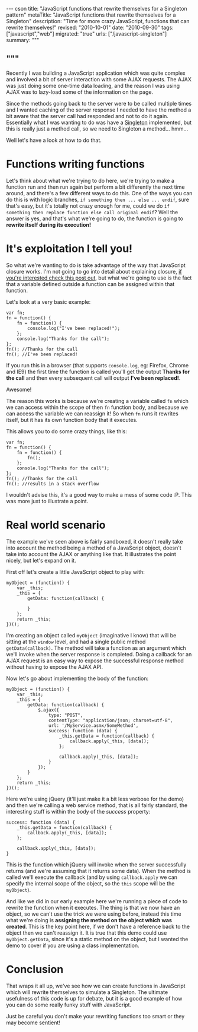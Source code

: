 --- cson
title: "JavaScript functions that rewrite themselves for a Singleton pattern"
metaTitle: "JavaScript functions that rewrite themselves for a Singleton"
description: "Time for more crazy JavaScript, functions that can rewrite themselves!"
revised: "2010-10-01"
date: "2010-09-30"
tags: ["javascript","web"]
migrated: "true"
urls: ["/javascript-singleton"]
summary: """

"""
---
Recently I was building a JavaScript application which was quite complex and involved a bit of server interaction with some AJAX requests. The AJAX was just doing some one-time data loading, and the reason I was using AJAX was to lazy-load some of the information on the page.

Since the methods going back to the server were to be called multiple times and I wanted caching of the server response I needed to have the method a bit aware that the server call had responded and not to do it again. Essentially what I was wanting to do was have a [Singleton][1] implemented, but this is really just a method call, so we need to Singleton a method... hmm...

Well let's have a look at how to do that.

# Functions writing functions

Let's think about what we're trying to do here, we're trying to make a function run and then run again but perform a bit differently the next time around, and there's a few different ways to do this. One of the ways you can do this is with logic branches, `if something then ... else ... endif`, sure that's easy, but it's totally not crazy enough for me, could we do `if something then replace function else call original endif`? Well the answer is yes, and that's what we're going to do, the function is going to **rewrite itself during its execution!**

# It's exploitation I tell you!

So what we're wanting to do is take advantage of the way that JavaScript closure works. I'm not going to go into detail about explaining closure, [if you're interested check this post out][2], but what we're going to use is the fact that a variable defined outside a function can be assigned within that function.

Let's look at a very basic example:

	var fn;
	fn = function() {
		fn = function() {
			console.log("I've been replaced!");
		};
		console.log("Thanks for the call");
	};
	fn(); //Thanks for the call
	fn(); //I've been replaced!

If you run this in a browser (that supports `console.log`, eg: Firefox, Chrome and IE9)  the first time the function is called you'll get the output **Thanks for the call** and then every subsequent call will output **I've been replaced!**.

Awesome!

The reason this works is because we're creating a variable called `fn` which we can access within the scope of then `fn` function body, and because we can access the variable we can reassign it! So when `fn` runs it rewrites itself, but it has its own function body that it executes.

This allows you to do some crazy things, like this:

	var fn;
	fn = function() {
		fn = function() {
			fn();
		};
		console.log("Thanks for the call");
	};
	fn(); //Thanks for the call
	fn(); //results in a stack overflow

I wouldn't advise this, it's a good way to make a mess of some code :P. This was more just to illustrate a point.

# Real world scenario

The example we've seen above is fairly sandboxed, it doesn't really take into account the method being a method of a JavaScript object, doesn't take into account the AJAX or anything like that. It illustrates the point nicely, but let's expand on it.

First off let's create a little JavaScript object to play with:

	myObject = (function() {
		var _this;
		_this = {
			getData: function(callback) {

			}
		};	
		return _this;
	})();

I'm creating an object called `myObject` (imaginative I know) that will be sitting at the `window` level, and had a single public method `getData(callback)`. The method will take a function as an argument which we'll invoke when the server response is completed. Doing a callback for an AJAX request is an easy way to expose the successful response method without having to expose the AJAX API.

Now let's go about implementing the body of the function:

	myObject = (function() {
		var _this;
		_this = {
			getData: function(callback) {
				$.ajax({
					type: "POST",
					contentType: "application/json; charset=utf-8",
					url: '/MyService.asmx/SomeMethod',
					success: function (data) {
						_this.getData = function(callback) {
							callback.apply(_this, [data]);
						};
						
						callback.apply(_this, [data]);
					}
				});
			}
		};	
		return _this;
	})();

Here we're using jQuery (it'll just make it a bit less verbose for the demo) and then we're calling a web service method, that is all fairly standard, the interesting stuff is within the body of the *success* property:

	success: function (data) {
		_this.getData = function(callback) {
			callback.apply(_this, [data]);
		};
		
		callback.apply(_this, [data]);
	}

This is the function which jQuery will invoke when the server successfully returns (and we're assuming that it returns some data). When the method is called we'll execute the callback (and by using `callback.apply` we can specify the internal scope of the object, so the `this` scope will be the `myObject`).

And like we did in our early example here we're running a piece of code to rewrite the function when it executes. The thing is that we now have an object, so we can't use the trick we were using before, instead this time what we're doing is **assigning the method on the object which was created**. This is the key point here, if we don't have a reference back to the object then we can't reassign it. It is true that this demo could use `myObject.getData`, since it's a static method on the object, but I wanted the demo to cover if you are using a class implementation.

# Conclusion

That wraps it all up, we've see how we can create functions in JavaScript which will rewrite themselves to simulate a Singleton. The ultimate usefulness of this code is up for debate, but it is a good example of how you can do some really funky stuff with JavaScript.

Just be careful you don't make your rewriting functions too smart or they may become sentient!

  [1]: http://en.wikipedia.org/wiki/Singleton_pattern
  [2]: http://stackoverflow.com/questions/111102/how-does-a-javascript-closure-work